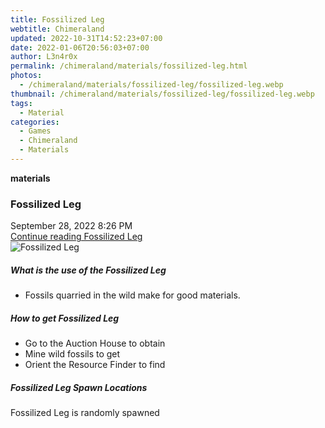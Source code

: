 ```yaml
---
title: Fossilized Leg
webtitle: Chimeraland
updated: 2022-10-31T14:52:23+07:00
date: 2022-01-06T20:56:03+07:00
author: L3n4r0x
permalink: /chimeraland/materials/fossilized-leg.html
photos:
  - /chimeraland/materials/fossilized-leg/fossilized-leg.webp
thumbnail: /chimeraland/materials/fossilized-leg/fossilized-leg.webp
tags:
  - Material
categories:
  - Games
  - Chimeraland
  - Materials
---
```


<section id="bootstrap-wrapper"><link rel="stylesheet" href="https://cdn.statically.io/gh/dimaslanjaka/Web-Manajemen/40ac3225/css/bootstrap-4.5-wrapper.css"/><div class="row g-0 border rounded overflow-hidden flex-md-row mb-4 shadow-sm position-relative"><div class="col p-4 d-flex flex-column position-static"><strong class="d-inline-block mb-2 text-success">materials</strong><h3 class="mb-0">Fossilized Leg</h3><div class="mb-1 text-muted">September 28, 2022 8:26 PM</div><a href="#" class="stretched-link d-none">Continue reading Fossilized Leg</a></div><div class="col-auto d-none d-lg-block"><img src="/chimeraland/materials/fossilized-leg/fossilized-leg.webp" alt="Fossilized Leg"/></div></div><div class="row"><div class="col-lg-6 col-12 mb-2"><div class="card"><div class="card-body"><h5 class="card-title">What is the use of the Fossilized Leg</h5><div class="card-text"><ul><li>Fossils quarried in the wild make for good materials.</li></ul></div></div></div></div><div class="col-lg-6 col-12 mb-2"><div class="card"><div class="card-body"><h5 class="card-title">How to get Fossilized Leg</h5><div class="card-text"><ul><li>Go to the Auction House to obtain</li><li>Mine wild fossils to get</li><li>Orient the Resource Finder to find</li></ul></div></div></div></div><div class="col-12 mb-2"><h5>Fossilized Leg Spawn Locations</h5><p>Fossilized Leg is randomly spawned</p></div></div></section>